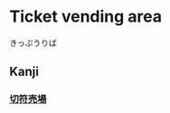 # Ticket vending area
きっぷうりば

## Kanji
### [切](../Kanji/kanji-dict/切.md)[符](../Kanji/kanji-dict/符.md)[売](../Kanji/kanji-dict/売.md)[場](../Kanji/temp-kanji/場.md)